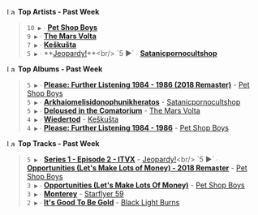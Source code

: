 <!--START_LASTFM_ARTISTS:{"period": "7day", "rows": 5}-->
<a href="https://last.fm" target="_blank"><img src="https://user-images.githubusercontent.com/17434202/215290617-e793598d-d7c9-428f-9975-156db1ba89cc.svg" alt="Last.fm Logo" width="18" height="13"/></a> **Top Artists - Past Week**

> `10 ▶️` ∙ **[Pet Shop Boys](https://www.last.fm/music/Pet+Shop+Boys)**<br/>
> `9 ▶️` ∙ **[The Mars Volta](https://www.last.fm/music/The+Mars+Volta)**<br/>
> `7 ▶️` ∙ **[Keškušta](https://www.last.fm/music/Ke%C5%A1ku%C5%A1ta)**<br/>
> `5 ▶️` ∙ **[Jeopardy!](https://www.last.fm/music/Jeopardy!)**<br/>
> `5 ▶️` ∙ **[Satanicpornocultshop](https://www.last.fm/music/Satanicpornocultshop)**<br/>
<!--END_LASTFM_ARTISTS-->

<!--START_LASTFM_ALBUMS:{"period": "7day", "rows": 5}-->
<a href="https://last.fm" target="_blank"><img src="https://user-images.githubusercontent.com/17434202/215290617-e793598d-d7c9-428f-9975-156db1ba89cc.svg" alt="Last.fm Logo" width="18" height="13"/></a> **Top Albums - Past Week**

> `5 ▶️` ∙ **[Please: Further Listening 1984 - 1986 (2018 Remaster)](https://www.last.fm/music/Pet+Shop+Boys/Please:+Further+Listening+1984+-+1986+(2018+Remaster))** - [Pet Shop Boys](https://www.last.fm/music/Pet+Shop+Boys)<br/>
> `5 ▶️` ∙ **[Arkhaiomelisidonophunikheratos](https://www.last.fm/music/Satanicpornocultshop/Arkhaiomelisidonophunikheratos)** - [Satanicpornocultshop](https://www.last.fm/music/Satanicpornocultshop)<br/>
> `5 ▶️` ∙ **[Deloused in the Comatorium](https://www.last.fm/music/The+Mars+Volta/Deloused+in+the+Comatorium)** - [The Mars Volta](https://www.last.fm/music/The+Mars+Volta)<br/>
> `4 ▶️` ∙ **[Wiedertod](https://www.last.fm/music/Ke%C5%A1ku%C5%A1ta/Wiedertod)** - [Keškušta](https://www.last.fm/music/Ke%C5%A1ku%C5%A1ta)<br/>
> `4 ▶️` ∙ **[Please: Further Listening 1984 - 1986](https://www.last.fm/music/Pet+Shop+Boys/Please:+Further+Listening+1984+-+1986)** - [Pet Shop Boys](https://www.last.fm/music/Pet+Shop+Boys)<br/>
<!--END_LASTFM_ALBUMS-->

<!--START_LASTFM_TRACKS:{"period": "7day", "rows": 5}-->
<a href="https://last.fm" target="_blank"><img src="https://user-images.githubusercontent.com/17434202/215290617-e793598d-d7c9-428f-9975-156db1ba89cc.svg" alt="Last.fm Logo" width="18" height="13"/></a> **Top Tracks - Past Week**

> `5 ▶️` ∙ **[Series 1 - Episode 2 - ITVX](https://www.last.fm/music/Jeopardy!/_/Series+1+-+Episode+2+-+ITVX)** - [Jeopardy!](https://www.last.fm/music/Jeopardy!)<br/>
> `5 ▶️` ∙ **[Opportunities (Let's Make Lots of Money) - 2018 Remaster](https://www.last.fm/music/Pet+Shop+Boys/_/Opportunities+(Let%27s+Make+Lots+of+Money)+-+2018+Remaster)** - [Pet Shop Boys](https://www.last.fm/music/Pet+Shop+Boys)<br/>
> `3 ▶️` ∙ **[Opportunities (Let's Make Lots Of Money)](https://www.last.fm/music/Pet+Shop+Boys/_/Opportunities+(Let%27s+Make+Lots+Of+Money))** - [Pet Shop Boys](https://www.last.fm/music/Pet+Shop+Boys)<br/>
> `3 ▶️` ∙ **[Monterey](https://www.last.fm/music/Starflyer+59/_/Monterey)** - [Starflyer 59](https://www.last.fm/music/Starflyer+59)<br/>
> `2 ▶️` ∙ **[It's Good To Be Gold](https://www.last.fm/music/Black+Light+Burns/_/It%27s+Good+To+Be+Gold)** - [Black Light Burns](https://www.last.fm/music/Black+Light+Burns)<br/>
<!--END_LASTFM_TRACKS-->